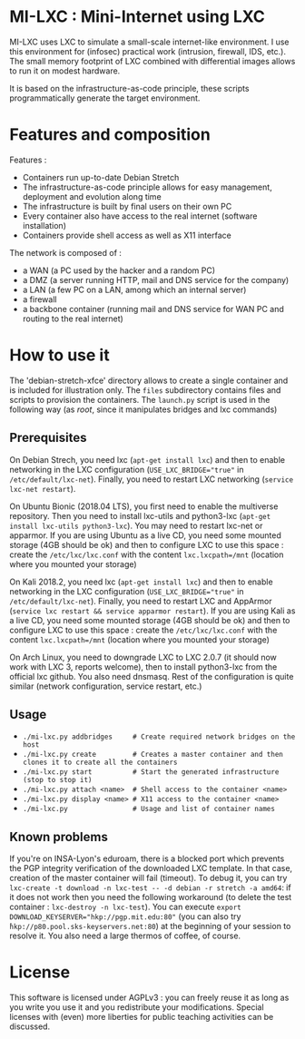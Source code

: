 # MI-LXC : Mini-Internet using LXC

MI-LXC uses LXC to simulate a small-scale internet-like environment. I use this environment for (infosec) practical work (intrusion, firewall, IDS, etc.). The small memory footprint of LXC combined with differential images allows to run it on modest hardware.

It is based on the infrastructure-as-code principle, these scripts programmatically generate the target environment.

# Features and composition

Features :

* Containers run up-to-date Debian Stretch
* The infrastructure-as-code principle allows for easy management, deployment and evolution along time
* The infrastructure is built by final users on their own PC
* Every container also have access to the real internet (software installation)
* Containers provide shell access as well as X11 interface

The network is composed of :

* a WAN (a PC used by the hacker and a random PC)
* a DMZ (a server running HTTP, mail and DNS service for the company)
* a LAN (a few PC on a LAN, among which an internal server)
* a firewall
* a backbone container (running mail and DNS service for WAN PC and routing to the real internet)


# How to use it

The 'debian-stretch-xfce' directory allows to create a single container and is included for illustration only. The `files` subdirectory contains files and scripts to provision the containers. The `launch.py` script is used in the following way (as *root*, since it manipulates bridges and lxc commands)

## Prerequisites

On Debian Strech, you need lxc (`apt-get install lxc`) and then to enable networking in the LXC configuration (`USE_LXC_BRIDGE="true"` in `/etc/default/lxc-net`). Finally, you need to restart LXC networking (`service lxc-net restart`).

On Ubuntu Bionic (2018.04 LTS), you first need to enable the multiverse repository. Then you need to install lxc-utils and python3-lxc (`apt-get install lxc-utils python3-lxc`). You may need to restart lxc-net or apparmor. If you are using Ubuntu as a live CD, you need some mounted storage (4GB should be ok) and then to configure LXC to use this space : create the `/etc/lxc/lxc.conf` with the content `lxc.lxcpath=/mnt` (location where you mounted your storage)

On Kali 2018.2, you need lxc (`apt-get install lxc`) and then to enable networking in the LXC configuration (`USE_LXC_BRIDGE="true"` in `/etc/default/lxc-net`). Finally, you need to restart LXC and AppArmor (`service lxc restart && service apparmor restart`). If you are using Kali as a live CD, you need some mounted storage (4GB should be ok) and then to configure LXC to use this space : create the `/etc/lxc/lxc.conf` with the content `lxc.lxcpath=/mnt` (location where you mounted your storage)

On Arch Linux, you need to downgrade LXC to LXC 2.0.7 (it should now work with LXC 3, reports welcome), then to install python3-lxc from the official lxc github. You also need dnsmasq. Rest of the configuration is quite similar (network configuration, service restart, etc.)

Usage
-----


* `./mi-lxc.py addbridges     # Create required network bridges on the host`
* `./mi-lxc.py create         # Creates a master container and then clones it to create all the containers`
* `./mi-lxc.py start          # Start the generated infrastructure  (stop to stop it)`
* `./mi-lxc.py attach <name>  # Shell access to the container <name>`
* `./mi-lxc.py display <name> # X11 access to the container <name>`
* `./mi-lxc.py                # Usage and list of container names`

Known problems
--------------

If you're on INSA-Lyon's eduroam, there is a blocked port which prevents the PGP integrity verification of the downloaded LXC template. In that case, creation of the master container will fail (timeout). To debug it, you can try `lxc-create -t download -n lxc-test -- -d debian -r stretch -a amd64`: if it does not work then you need the following workaround (to delete the test container : `lxc-destroy -n lxc-test`). You can execute `export DOWNLOAD_KEYSERVER="hkp://pgp.mit.edu:80"` (you can also try `̀hkp://p80.pool.sks-keyservers.net:80`) at the beginning of your session to resolve it. You also need a large thermos of coffee, of course.

# License
This software is licensed under AGPLv3 : you can freely reuse it as long as you write you use it and you redistribute your modifications. Special licenses with (even) more liberties for public teaching activities can be discussed.
